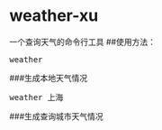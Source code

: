 # weather-xu
一个查询天气的命令行工具
##使用方法：

<pre>weather</pre>
###生成本地天气情况
<pre>weather 上海</pre>
###生成查询城市天气情况
